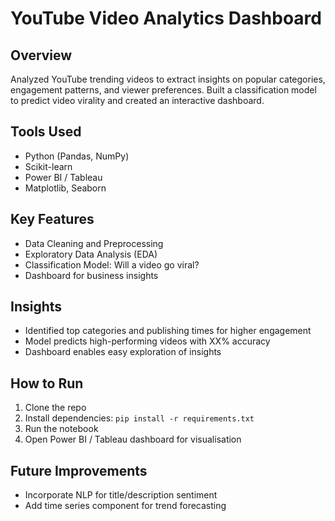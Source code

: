 # YouTube Video Analytics Dashboard

## Overview
Analyzed YouTube trending videos to extract insights on popular categories, engagement patterns, and viewer preferences. Built a classification model to predict video virality and created an interactive dashboard.

## Tools Used
- Python (Pandas, NumPy)
- Scikit-learn
- Power BI / Tableau
- Matplotlib, Seaborn

## Key Features
- Data Cleaning and Preprocessing
- Exploratory Data Analysis (EDA)
- Classification Model: Will a video go viral?
- Dashboard for business insights

## Insights
- Identified top categories and publishing times for higher engagement
- Model predicts high-performing videos with XX% accuracy
- Dashboard enables easy exploration of insights

## How to Run
1. Clone the repo
2. Install dependencies: `pip install -r requirements.txt`
3. Run the notebook
4. Open Power BI / Tableau dashboard for visualisation

## Future Improvements
- Incorporate NLP for title/description sentiment
- Add time series component for trend forecasting
